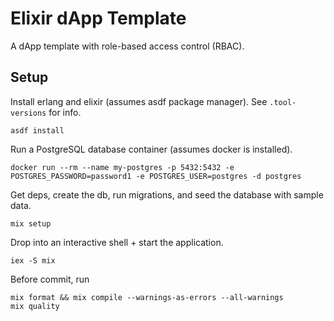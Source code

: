# Elixir dApp Template

A dApp template with role-based access control (RBAC).

## Setup

Install erlang and elixir (assumes asdf package manager). See `.tool-versions` for info.

```shell
asdf install
```

Run a PostgreSQL database container (assumes docker is installed).

```shell
docker run --rm --name my-postgres -p 5432:5432 -e POSTGRES_PASSWORD=password1 -e POSTGRES_USER=postgres -d postgres
```

Get deps, create the db, run migrations, and seed the database with sample data.

```shell
mix setup
```

Drop into an interactive shell + start the application.

```shell
iex -S mix
```

Before commit, run

```shell
mix format && mix compile --warnings-as-errors --all-warnings
mix quality
```
